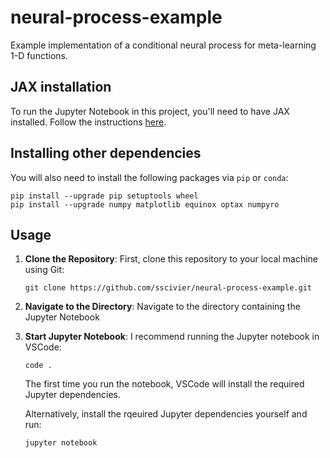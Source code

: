 # neural-process-example

Example implementation of a conditional neural process for meta-learning 1-D functions.

## JAX installation

To run the Jupyter Notebook in this project, you'll need to have JAX installed. Follow the instructions [here](https://jax.readthedocs.io/en/latest/installation.html).

## Installing other dependencies

You will also need to install the following packages via `pip` or `conda`:

```
pip install --upgrade pip setuptools wheel
pip install --upgrade numpy matplotlib equinox optax numpyro
```

## Usage

1. **Clone the Repository**: First, clone this repository to your local machine using Git:

    ```
    git clone https://github.com/sscivier/neural-process-example.git
    ```

2. **Navigate to the Directory**: Navigate to the directory containing the Jupyter Notebook

3. **Start Jupyter Notebook**: I recommend running the Jupyter notebook in VSCode:

    ```
    code .
    ```

    The first time you run the notebook, VSCode will install the required Jupyter dependencies.

    Alternatively, install the rqeuired Jupyter dependencies yourself and run:

    ```
    jupyter notebook
    ```
